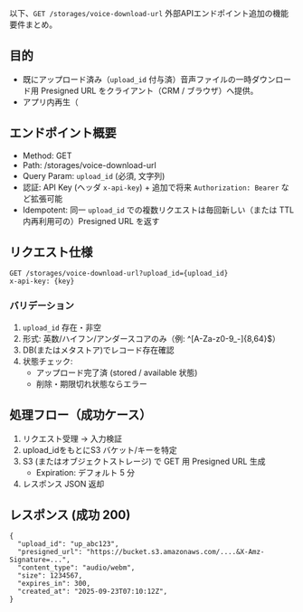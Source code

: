 以下、`GET /storages/voice-download-url` 外部APIエンドポイント追加の機能要件まとめ。

## 目的
- 既にアップロード済み（`upload_id` 付与済）音声ファイルの一時ダウンロード用 Presigned URL をクライアント（CRM / ブラウザ）へ提供。
- アプリ内再生（<audio>）/ 再解析 / 再ダウンロードを可能にする。

## エンドポイント概要
- Method: GET
- Path: /storages/voice-download-url
- Query Param: `upload_id` (必須, 文字列)
- 認証: API Key (ヘッダ `x-api-key`) + 追加で将来 `Authorization: Bearer` など拡張可能
- Idempotent: 同一 `upload_id` での複数リクエストは毎回新しい（または TTL 内再利用可の）Presigned URL を返す

## リクエスト仕様
```
GET /storages/voice-download-url?upload_id={upload_id}
x-api-key: {key}
```

### バリデーション
1. `upload_id` 存在・非空
2. 形式: 英数/ハイフン/アンダースコアのみ（例: ^[A-Za-z0-9_\-]{8,64}$）
3. DB(またはメタストア)でレコード存在確認
4. 状態チェック: 
   - アップロード完了済 (stored / available 状態)
   - 削除・期限切れ状態ならエラー

## 処理フロー（成功ケース）
1. リクエスト受理 → 入力検証
2. upload_idをもとにS3 バケット/キーを特定
3. S3 (またはオブジェクトストレージ) で GET 用 Presigned URL 生成
   - Expiration: デフォルト 5 分
4. レスポンス JSON 返却

## レスポンス (成功 200)
```
{
  "upload_id": "up_abc123",
  "presigned_url": "https://bucket.s3.amazonaws.com/....&X-Amz-Signature=...",
  "content_type": "audio/webm",
  "size": 1234567,
  "expires_in": 300,
  "created_at": "2025-09-23T07:10:12Z",
}
```
